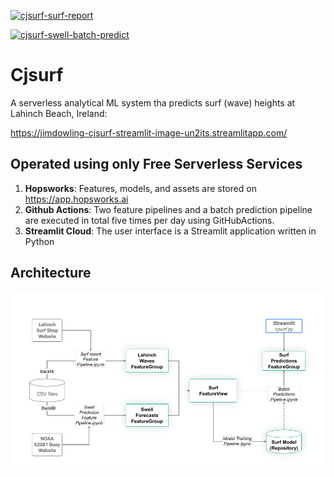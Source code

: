 [![cjsurf-surf-report](https://github.com/jimdowling/cjsurf/actions/workflows/surf-report.yml/badge.svg)](https://github.com/jimdowling/cjsurf/actions/workflows/surf-report.yml)

[![cjsurf-swell-batch-predict](https://github.com/jimdowling/cjsurf/actions/workflows/swell-predictions.yml/badge.svg)](https://github.com/jimdowling/cjsurf/actions/workflows/swell-predictions.yml)

# Cjsurf
A serverless analytical ML system tha predicts surf (wave) heights at Lahinch Beach, Ireland:

https://jimdowling-cjsurf-streamlit-image-un2its.streamlitapp.com/

## Operated using only Free Serverless Services 

1. **Hopsworks**: Features, models, and assets are stored on https://app.hopsworks.ai
2. **Github Actions**: Two feature pipelines and a batch prediction pipeline are executed in total five times per day using GitHubActions.
3. **Streamlit Cloud**: The user interface is a Streamlit application written in Python  

## Architecture
![CJSurf Architecture](https://github.com/jimdowling/cjsurf/blob/main/cjsurf-architecture.png)

